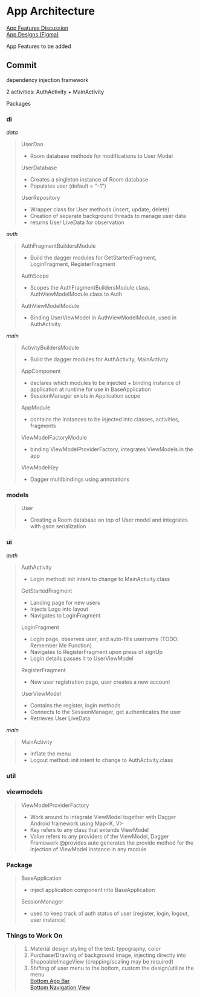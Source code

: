 # App Architecture

<a href="https://docs.google.com/document/d/1SHVdZoCNXS4wXgZLo9SwFIShDv7H1xATdIcbCwEF7AE/edit" title="Google Drive Folder">
App Features Discussion </a>
<br>
<a href="https://www.figma.com/proto/Lf8xJDSLl2WVLb3frxfqZE/50.001-1D-Wireframe?node-id=1:2&viewport=286,312,0.5&scaling=scale-down">
App Designs (Figma)</a>

App Features to be added

## Commit<br>
dependency injection framework

2 activities: AuthActivity + MainActivity

Packages<br>
### di<br>

*data*
> UserDao
> * Room database methods for modifications to User Model
>
> UserDatabase
> * Creates a singleton instance of Room database
> * Populates user (default = "-1")
>
> UserRepository
> * Wrapper class for User methods (insert, update, delete)
> * Creation of separate background threads to manage user data
> * returns User LiveData for observation

*auth*
> AuthFragmentBuildersModule
> * Build the dagger modules for GetStartedFragment, LoginFragment, RegisterFragment
>
> AuthScope
> * Scopes the AuthFragmentBuildersModule.class, AuthViewModelModule.class to Auth
>
> AuthViewModelModule
> * Binding UserViewModel in AuthViewModelModule, used in AuthActivity

*main*

> ActivityBuildersModule
> * Build the dagger modules for AuthActivity, MainActivity
>
> AppComponent
> * declares which modules to be injected + binding instance of application at runtime for use in BaseApplication
> * SessionManager exists in Application scope
>
> AppModule
> * contains the instances to be injected into classes, activities, fragments
>
> ViewModelFactoryModule
> * binding ViewModelProviderFactory, integrates ViewModels in the app
>
> ViewModelKey
> * Dagger multibindings using annotations

### models

> User
> * Creating a Room database on top of User model and integrates with gson serialization

### ui

*auth*

> AuthActivity
> * Login method: init intent to change to MainActivity.class
>
> GetStartedFragment<br>
> * Landing page for new users
> * Injects Logo into layout
> * Navigates to LoginFragment
>
> LoginFragment<br>
> * Login page, observes user, and auto-fills username (TODO: Remember Me Function)
> * Navigates to RegisterFragment upon press of signUp
> * Login details passes it to UserViewModel
>
> RegisterFragment<br>
> * New user registration page, user creates a new account
>
> UserViewModel
> * Contains the register, login methods
> * Connects to the SessionManager, get authenticates the user
> * Retrieves User LiveData

*main*

> MainActivity
> * Inflate the menu
> * Logout method: init intent to change to AuthActivity.class

### util

### viewmodels

> ViewModelProviderFactory
> * Work around to integrate ViewModel together with Dagger Android framework using Map<K, V>
> * Key refers to any class that extends ViewModel
> * Value refers to any providers of the ViewModel, Dagger Framework @provides auto generates the provide method for the
> injection of ViewModel instance in any module


### Package
> BaseApplication
> * inject application component into BaseApplication
>
> SessionManager
> * used to keep track of auth status of user (register, login, logout, user instance)


### Things to Work On
> 1. Material design styling of the text: typography, color
> 2. Purchase/Drawing of background image, injecting directly into ShapeableImageView (cropping/scaling may be required)
> 3. Shifting of user menu to the bottom, custom the design/utilize the menu<br>
> <a href="https://www.youtube.com/watch?v=IfgV9WzYOn8">Bottom App Bar</a><br>
> <a href="https://www.youtube.com/watch?v=tPV8xA7m-iw">Bottom Navigation View</a>